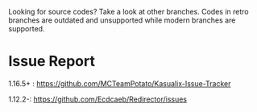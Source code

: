 Looking for source codes? Take a look at other branches.
Codes in retro branches are outdated and unsupported while modern branches are supported.
# Issue Report
1.16.5+ : https://github.com/MCTeamPotato/Kasualix-Issue-Tracker

1.12.2-: https://github.com/Ecdcaeb/Redirector/issues
